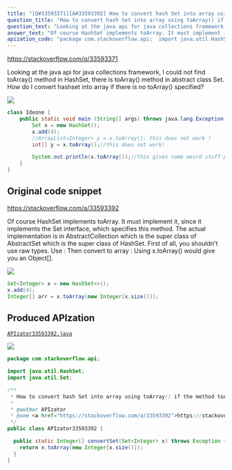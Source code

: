 ```yaml
---
title: "[Q#33593371][A#33593392] How to convert hash Set into array using toArray() if the method toArray is not specified?"
question_title: "How to convert hash Set into array using toArray() if the method toArray is not specified?"
question_text: "Looking at the java api for java collections framework, I could not find toArray() method in HashSet, there is toArray() method in abstract class Set. How do I convert hashset into array if there is no toArray() specified?"
answer_text: "Of course HashSet implements toArray. It must implement it, since it implements the Set interface, which specifies this method. The actual implementation is in AbstractCollection which is the super class of AbstractSet which is the super class of HashSet. First of all, you shouldn't use raw types. Use : Then convert to array : Using x.toArray() would give you an Object[]."
apization_code: "package com.stackoverflow.api;  import java.util.HashSet; import java.util.Set;  /**  * How to convert hash Set into array using toArray() if the method toArray is not specified?  *  * @author APIzator  * @see <a href=\"https://stackoverflow.com/a/33593392\">https://stackoverflow.com/a/33593392</a>  */ public class APIzator33593392 {    public static Integer[] convertSet(Set<Integer> x) throws Exception {     return x.toArray(new Integer[x.size()]);   } }"
---
```


https://stackoverflow.com/q/33593371

Looking at the java api for java collections framework, I could not find toArray() method in HashSet, there is toArray() method in abstract class Set.
How do I convert hashset into array if there is no toArray() specified?


<div class="code-logo"><img src="/stackoverflow.png" /></div>

```java
class Ideone {
    public static void main (String[] args) throws java.lang.Exception {
        Set x = new HashSet();
        x.add(4);
        //ArrayList<Integer> y = x.toArray(); this does not work !
        int[] y = x.toArray();//this does not work!

        System.out.println(x.toArray());//this gives some weird stuff printed : Ljava.lang.Object;@106d69c
    }
}
```


## Original code snippet

https://stackoverflow.com/a/33593392

Of course HashSet implements toArray. It must implement it, since it implements the Set interface, which specifies this method. The actual implementation is in AbstractCollection which is the super class of AbstractSet which is the super class of HashSet.
First of all, you shouldn&#x27;t use raw types.
Use :
Then convert to array :
Using x.toArray() would give you an Object[].

<div class="code-logo"><img src="/stackoverflow.png" /></div>

```java
Set<Integer> x = new HashSet<>();
x.add(4);
Integer[] arr = x.toArray(new Integer[x.size()]);
```

## Produced APIzation

[`APIzator33593392.java`](https://github.com/blind-papers/apization-temp-data/raw/main/search/APIzator33593392.java)

<div class="code-logo"><img src="/apizator.png" /></div>

```java
package com.stackoverflow.api;

import java.util.HashSet;
import java.util.Set;

/**
 * How to convert hash Set into array using toArray() if the method toArray is not specified?
 *
 * @author APIzator
 * @see <a href="https://stackoverflow.com/a/33593392">https://stackoverflow.com/a/33593392</a>
 */
public class APIzator33593392 {

  public static Integer[] convertSet(Set<Integer> x) throws Exception {
    return x.toArray(new Integer[x.size()]);
  }
}

```